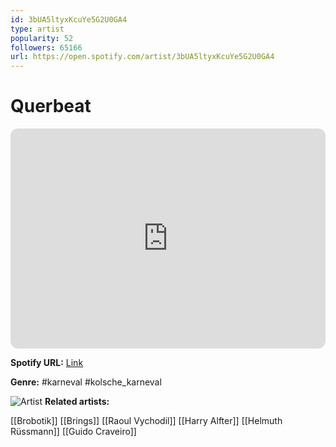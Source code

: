 ```yaml
---
id: 3bUA5ltyxKcuYe5G2U0GA4
type: artist
popularity: 52
followers: 65166
url: https://open.spotify.com/artist/3bUA5ltyxKcuYe5G2U0GA4
---
```

# Querbeat

<iframe style="border-radius:12px" src="https://open.spotify.com/embed/artist/3bUA5ltyxKcuYe5G2U0GA4" width="100%" height="352" frameBorder="0" allowfullscreen="" allow="autoplay; clipboard-write; encrypted-media; fullscreen; picture-in-picture" loading="lazy"></iframe>

**Spotify URL:** [Link](https://open.spotify.com/artist/3bUA5ltyxKcuYe5G2U0GA4)

**Genre:**  #karneval #kolsche_karneval

![Artist](https://i.scdn.co/image/ab6761610000e5eb54d04ebe7e50254824509cf0)
**Related artists:**

[[Brobotik]]
[[Brings]]
[[Raoul Vychodil]]
[[Harry Alfter]]
[[Helmuth Rüssmann]]
[[Guido Craveiro]]
